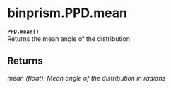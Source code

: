# binprism.PPD.mean
**`PPD.mean()`** <br />
Returns the mean angle of the distribution

## Returns
*mean (float): Mean angle of the distribution in radians*
